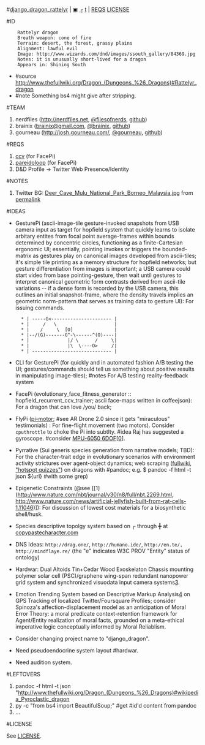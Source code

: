 #[django_dragon_rattelyr](https://github.com/nerdfiles/dragon_rattelyr) | [▣](dragon_rattelyr/blob/master/FIGURE.jpg) [┌](http://www.scribd.com/doc/78401264/53/Dragon-Rattelyr) [t](http://twitter.com/RattelyrDragon) | [REQS](dragon_rattelyr/blob/master/.requirements) [LICENSE](dragon_rattelyr/blob/master/LICENSE)

#ID

		Rattelyr dragon
		Breath weapon: cone of fire
		Terrain: desert, the forest, grassy plains
		Alignment: lawful evil
		Image: http://www.wizards.com/dnd/images/ssouth_gallery/84369.jpg
		Notes: it is unusually short-lived for a dragon
		Appears in: Shining South

* \#source http://www.thefullwiki.org/Dragon_(Dungeons_%26_Dragons)#Rattelyr_dragon
* \#note Something bs4 might give after stripping.

#TEAM

1. nerdfiles (http://nerdfiles.net, [@filesofnerds](http://twitter.com/filesofnerds), [github](http://github.com/nerdfiles))
2. brainix (brainix@gmail.com, [@brainix](http://twitter.com/brainix), [github](http://github.com/brainix))
3. gourneau (http://josh.gourneau.com/, [@gourneau](http://twitter.com/gourneau), [github](http://github.com/gourneau))

#REQS

1. [ccv](http://libccv.org/post/introducing-ccv-milestone/) (for FacePi)
2. [pareidoloop](http://iobound.com/pareidoloop/) (for FacePi)
3. D&D Profile -> Twitter Web Presence/Identity 

#NOTES

1. Twitter BG: [Deer_Cave_Mulu_National_Park_Borneo_Malaysia.jpg](http://t.wallpaperweb.org/wallpaper/nature/1600x1200/Deer_Cave_Mulu_National_Park_Borneo_Malaysia.jpg) from [permalink](http://community.allhiphop.com/discussion/comment/4251952/#Comment_4251952)

#IDEAS

* GesturePi (ascii-image-tile gesture-invoked snapshots from USB camera input as target for hopfield system that quickly learns to isolate arbitary entites from focal point average-frames within bounds determined by concentric circles, functioning as a finite-Cartesian ergonomic UI; essentially, pointing invokes or triggers the bounded-matrix as gestures play on canonical images developed from ascii-tiles; it's simple tile printing as a memory structure for hopfield networks; but gesture differentiation from images is important; a USB camera could start video from base pointing-gesture, then wait until gestures to interpret canonical geometric form contrasts derived from ascii-tile variations -- if a dense form is recorded by the USB camera, this outlines an initial snapshot-frame, where the density travels implies an geometric norm-pattern that serves as training data to gesture UI): For issuing commands.

        * |	-----G<---------------------- |
        * |	    / 	\					  |
        * |	   / 	 \  [O]				  |
        * |--/(G)-------G^-\------^(O)----|
        * |			     |/	\      /     \|
        * |              |\	 \----O>     /|
        * |	----------------------------- |

* CLI for GesturePi (for quickly and in automated fashion A/B testing the UI; gestures/commands should tell us something about positive results in manipulating image-tiles); \#notes For A/B testing reality-feedback system
* FacePi (evolutionary_face_fitness_generator :: hopfield_recurrent_ccv_trainer; ascii face-maps written in coffeejson): For a dragon that can love /you/ back; 
* FlyPi ([pi-motor](https://github.com/rakeshpai/pi-motor); #see AR Drone 2.0 since it gets "miraculous" testimonials) : For fine-flight movement (two motors). Consider ``cputhrottle`` to choke the Pi into subtlty. #idea Raj has suggested a gyroscope. #consider [MPU-6050 6DOF](http://www.ebay.com/itm/MPU-6050-6DOF-3-Axis-Gyroscope-Accelerometer-Module-for-Arduino-DIY-/280952652299)[[0](http://www.bitwizard.nl/wiki/index.php/MPU-6050_sensor_connected_to_Raspberry_Pi)].
* Pyrrative (Sui generis species generation from narrative models; TBD): For the character-trait edge in evolutionary scenarios with environment activity strictures over agent-object dynamics; web scraping ([fullwiki](http://www.thefullwiki.org/Dragon_(Dungeons_&_Dragons)#Rattelyr_dragon), ["hotspot quizzes"](http://quiz.thefullwiki.org/Dragon_(Dungeons_&_Dragons)?print=1)) on dragons with #pandoc; e.g. $ pandoc -f html -t json ${url} #with some grep)
* Epigenetic Constraints (@see [[1](http://www.nature.com/nbt/journal/v30/n8/full/nbt.2269.html, http://www.nature.com/news/artificial-jellyfish-built-from-rat-cells-1.11046)]): For discussion of lowest cost materials for a biosynthetic shell/husk.
* Species descriptive topolgy system based on ┌ through ╋  at [copypastecharacter.com](http://copypastecharacter.com/all-characters)
* DNS Ideas: ``http://drag.one/``, ``http://humano.ide/``, ``http://en.te/, http://mindflaye.re/`` (the "e" indicates W3C PROV "Entity" status of ontology)
* Hardwar: Dual Altoids Tin+Cedar Wood Exoskelaton Chassis mounting polymer solar cell (PSC)/graphene wing-span redundant nanopower grid system and synchronized visuodata input camera systems[3](http://physicsworld.com/cws/article/news/2012/jan/26/graphene-could-be-a-perfect-absorber-of-light).
* Emotion Trending System based on Descriptive Markup Analysis[4](http://www.w3.org/TR/emotionml/) on GPS Tracking of localized Twitter/Foursquare Profiles; consider Spinoza's affection-displacement model as an anticipation of Moral Error Theory: a moral predicate context-retention framework for Agent/Entity realization of moral facts, grounded on a meta-ethical imperative logic conceptually informed by Moral Reliablism.
* Consider changing project name to "django_dragon".
* Need pseudoendocrine system layout #hardwar.
* Need audition system.

#LEFTOVERS

1. pandoc -f html -t json "http://www.thefullwiki.org/Dragon_(Dungeons_%26_Dragons)#wikipedia_Pyroclastic_dragon
2. py -c "from bs4 import BeautifulSoup;" #get #id'd content from pandoc
3. ...

#LICENSE

See [LICENSE](dragon_rattelyr/blob/master/LICENSE).

